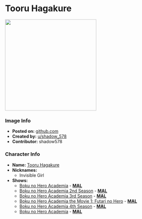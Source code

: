 # Tooru Hagakure

<img src="https://raw.githubusercontent.com/shadow578/Project-Padoru/master/Padoru/my-hero-academia-toru-hagakure.png" height="300">

### Image Info
* **Posted on:**     [github.com](https://github.com/shadow578/Project-Padoru)
* **Created by:**    [u/shadow_578](https://github.com/shadow578/Project-Padoru/blob/master/table-of-contents/creators/ushadow578.md)
* **Contributor:**   shadow578

### Character Info
* **Name:**   [Tooru Hagakure](https://myanimelist.net/character/133730)
* **Nicknames:**
  * Invisible Girl
* **Shows:**
  * [Boku no Hero Academia](https://github.com/shadow578/Project-Padoru/blob/master/table-of-contents/shows/BokunoHeroAcademia.md) - [__MAL__](https://myanimelist.net/anime/31964/Boku_no_Hero_Academia)
  * [Boku no Hero Academia 2nd Season](https://github.com/shadow578/Project-Padoru/blob/master/table-of-contents/shows/BokunoHeroAcademia2ndSeason.md) - [__MAL__](https://myanimelist.net/anime/33486/Boku_no_Hero_Academia_2nd_Season)
  * [Boku no Hero Academia 3rd Season](https://github.com/shadow578/Project-Padoru/blob/master/table-of-contents/shows/BokunoHeroAcademia3rdSeason.md) - [__MAL__](https://myanimelist.net/anime/36456/Boku_no_Hero_Academia_3rd_Season)
  * [Boku no Hero Academia the Movie 1: Futari no Hero](https://github.com/shadow578/Project-Padoru/blob/master/table-of-contents/shows/BokunoHeroAcademiatheMovie1FutarinoHero.md) - [__MAL__](https://myanimelist.net/anime/36896/Boku_no_Hero_Academia_the_Movie_1__Futari_no_Hero)
  * [Boku no Hero Academia 4th Season](https://github.com/shadow578/Project-Padoru/blob/master/table-of-contents/shows/BokunoHeroAcademia4thSeason.md) - [__MAL__](https://myanimelist.net/anime/38408/Boku_no_Hero_Academia_4th_Season)
  * [Boku no Hero Academia](https://github.com/shadow578/Project-Padoru/blob/master/table-of-contents/shows/BokunoHeroAcademia.md) - [__MAL__](https://myanimelist.net/manga/75989/Boku_no_Hero_Academia)



